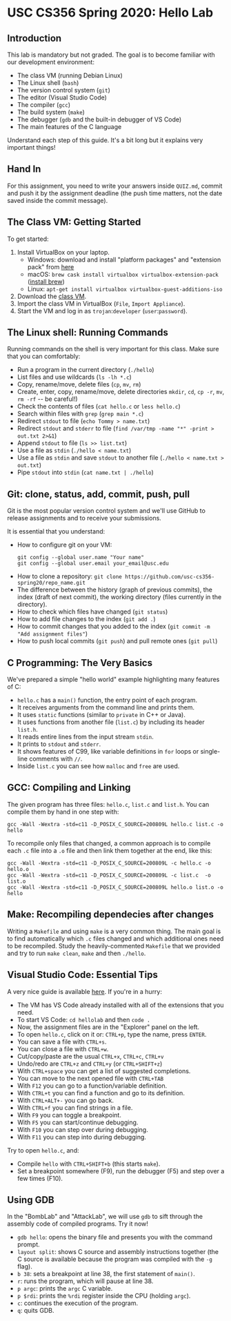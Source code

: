 # USC CS356 Spring 2020: Hello Lab

## Introduction

This lab is mandatory but not graded.
The goal is to become familiar with our development environment:

- The class VM (running Debian Linux)
- The Linux shell (`bash`)
- The version control system (`git`)
- The editor (Visual Studio Code)
- The compiler (`gcc`)
- The build system (`make`)
- The debugger (`gdb` and the built-in debugger of VS Code)
- The main features of the C language

Understand each step of this guide.
It's a bit long but it explains very important things!


## Hand In

For this assignment, you need to write your answers inside `QUIZ.md`,
commit and push it by the assignment deadline (the push time matters,
not the date saved inside the commit message).


## The Class VM: Getting Started

To get started:

1. Install VirtualBox on your laptop.
   - Windows: download and install "platform packages" and "extension pack"
     from [here](https://www.virtualbox.org/wiki/Downloads)
   - macOS: `brew cask install virtualbox virtualbox-extension-pack`
     ([install brew](https://brew.sh/))
   - Linux: `apt-get install virtualbox virtualbox-guest-additions-iso`
2. Download the [class VM](http://qedwork.usc.edu/CS356.ova).
3. Import the class VM in VirtualBox (`File`, `Import Appliance`).
4. Start the VM and log in as `trojan`:`developer` (`user`:`password`).


## The Linux shell: Running Commands

Running commands on the shell is very important for this class.
Make sure that you can comfortably:

- Run a program in the current directory (`./hello`)
- List files and use wildcards (`ls -lh *.c`)
- Copy, rename/move, delete files (`cp`, `mv`, `rm`)
- Create, enter, copy, rename/move, delete directories
  `mkdir`, `cd`, `cp -r`, `mv`, `rm -rf` -- be careful!)
- Check the contents of files (`cat hello.c` or `less hello.c`)
- Search within files with `grep` (`grep main *.c`)
- Redirect `stdout` to file (`echo Tommy > name.txt`)
- Redirect `stdout` and `stderr` to file (`find /var/tmp -name "*" -print > out.txt 2>&1`)
- Append `stdout` to file (`ls >> list.txt`)
- Use a file as `stdin` (`./hello < name.txt`)
- Use a file as `stdin` and save `stdout` to another file (`./hello < name.txt > out.txt`)
- Pipe `stdout` into `stdin` (`cat name.txt | ./hello`)


## Git: clone, status, add, commit, push, pull

Git is the most popular version control system and we'll use GitHub to release
assignments and to receive your submissions.

It is essential that you understand:

- How to configure git on your VM:
  ```
  git config --global user.name "Your name"
  git config --global user.email your_email@usc.edu
  ```
- How to clone a repository: `git clone https://github.com/usc-cs356-spring20/repo_name.git`
- The difference between the history (graph of previous commits), the index
  (draft of next commit), the working directory (files currently in the directory).
- How to check which files have changed (`git status`)
- How to add file changes to the index (`git add .`)
- How to commit changes that you added to the index (`git commit -m "Add assignment files"`)
- How to push local commits (`git push`) and pull remote ones (`git pull`)


## C Programming: The Very Basics

We've prepared a simple "hello world" example highlighting many features of C:

- `hello.c` has a `main()` function, the entry point of each program.
- It receives arguments from the command line and prints them.
- It uses `static` functions (similar to `private` in C++ or Java).
- It uses functions from another file (`list.c`) by including its header `list.h`.
- It reads entire lines from the input stream `stdin`.
- It prints to `stdout` and `stderr`.
- It shows features of C99, like variable definitions in `for` loops or
  single-line comments with `//`.
- Inside `list.c` you can see how `malloc` and `free` are used.


## GCC: Compiling and Linking

The given program has three files: `hello.c`, `list.c` and `list.h`.
You can compile them by hand in one step with:

```
gcc -Wall -Wextra -std=c11 -D_POSIX_C_SOURCE=200809L hello.c list.c -o hello
```

To recompile only files that changed, a common approach is to compile
each `.c` file into a `.o` file and then link them together at the end, like this:

```
gcc -Wall -Wextra -std=c11 -D_POSIX_C_SOURCE=200809L -c hello.c -o hello.o
gcc -Wall -Wextra -std=c11 -D_POSIX_C_SOURCE=200809L -c list.c  -o list.o
gcc -Wall -Wextra -std=c11 -D_POSIX_C_SOURCE=200809L hello.o list.o -o hello
```


## Make: Recompiling dependecies after changes

Writing a `Makefile` and using `make` is a very common thing. The main goal is
to find automatically which `.c` files changed and which additional ones need to
be recompiled. Study the heavily-commented `Makefile` that we provided and try
to run `make clean`, `make` and then `./hello`.


## Visual Studio Code: Essential Tips

A very nice guide is available [here](https://code.visualstudio.com/docs/introvideos/basics).
If you're in a hurry:

- The VM has VS Code already installed with all of the extensions that you need.
- To start VS Code: `cd hellolab` and then `code .`
- Now, the assignment files are in the "Explorer" panel on the left.
- To open `hello.c`, click on it or: `CTRL+p`, type the name, press `ENTER`.
- You can save a file with `CTRL+s`.
- You can close a file with `CTRL+w`.
- Cut/copy/paste are the usual `CTRL+x`, `CTRL+c`, `CTRL+v`
- Undo/redo are `CTRL+z` and `CTRL+y` (or `CTRL+SHIFT+z`)
- With `CTRL+space` you can get a list of suggested completions.
- You can move to the next opened file with `CTRL+TAB`
- With `F12` you can go to a function/variable definition.
- With `CTRL+t` you can find a function and go to its definition.
- With `CTRL+ALT+-` you can go back.
- With `CTRL+f` you can find strings in a file.
- With `F9` you can toggle a breakpoint.
- With `F5` you can start/continue debugging.
- With `F10` you can step over during debugging.
- With `F11` you can step into during debugging.

Try to open `hello.c`, and:
- Compile `hello` with `CTRL+SHIFT+b` (this starts `make`).
- Set a breakpoint somewhere (F9), run the debugger (F5) and step over a few
  times (F10).


## Using GDB

In the "BombLab" and "AttackLab", we will use `gdb` to sift through the assembly
code of compiled programs. Try it now!

- `gdb hello`: opens the binary file and presents you with the command prompt.
- `layout split`: shows C source and assembly instructions together (the C
  source is available because the program was compiled with the `-g` flag).
- `b 38`: sets a breakpoint at line 38, the first statement of `main()`.
- `r`: runs the program, which will pause at line 38.
- `p argc`: prints the `argc` C variable.
- `p $rdi`: prints the `%rdi` register inside the CPU (holding `argc`).
- `c`: continues the execution of the program.
- `q`: quits GDB.
